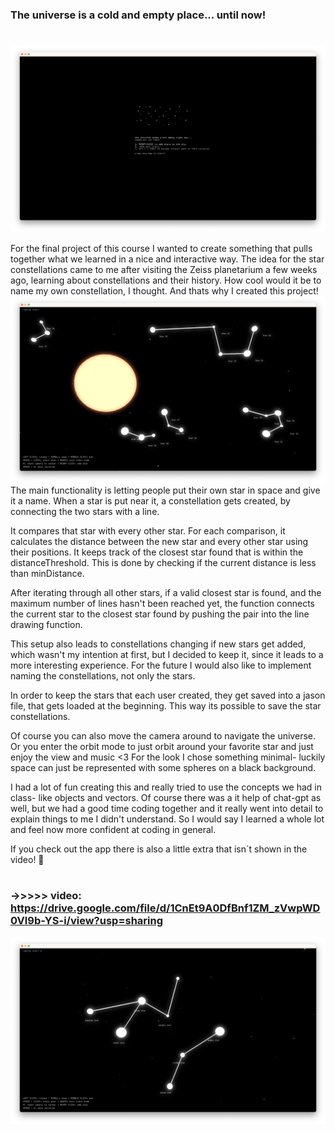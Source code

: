 ### The universe is a cold and empty place... until now!
#


![alt text](<img/Bildschirmfoto 2024-09-26 um 22.18.01.png>)

For the final project of this course I wanted to create something that pulls together what we learned in a nice and interactive way. The idea for the star constellations came to me after visiting the Zeiss planetarium a few weeks ago, learning about constellations and their history. How cool would it be to name my own constellation, I thought. And thats why I created this project!
![alt text](<img/Bildschirmfoto 2024-09-26 um 22.16.48.png>)
The main functionality is letting people put their own star in space and give it a name. When a star is put near it, a constellation gets created, by connecting the two stars with a line. 

It compares that star with every other star.
For each comparison, it calculates the distance between the new star and every other star using their positions. It keeps track of the closest star found that is within the distanceThreshold. This is done by checking if the current distance is less than minDistance.

After iterating through all other stars, if a valid closest star is found, and the maximum number of lines hasn't been reached yet, the function connects the current star to the closest star found by pushing the pair into the line drawing function.

This setup also leads to constellations changing if new stars get added, which wasn't my intention at first, but I decided to keep it, since it leads to a more interesting experience. For the future I would also like to implement naming the constellations, not only the stars. 

In order to keep the stars that each user created, they get saved into a jason file, that gets loaded at the beginning. This way its possible to save the star constellations.

Of course you can also move the camera around to navigate the universe. Or you enter the orbit mode to just orbit around your favorite star and just enjoy the view and music <3 For the look I chose something minimal- luckily space can just be represented with some spheres on a black background. 

I had a lot of fun creating this and really tried to use the concepts we had in class- like objects and vectors. Of course there was a it help of chat-gpt as well, but we had a good time coding together and it really went into detail to explain things to me I didn't understand. So I would say I learned a whole lot and feel now more confident at coding in general. 


If you check out the app there is also a little extra that isn´t shown in the video! 🌟
#
### ->>>>> video: https://drive.google.com/file/d/1CnEt9A0DfBnf1ZM_zVwpWD0Vl9b-YS-i/view?usp=sharing

![alt text](<img/Bildschirmfoto 2024-09-26 um 22.17.34.png>)